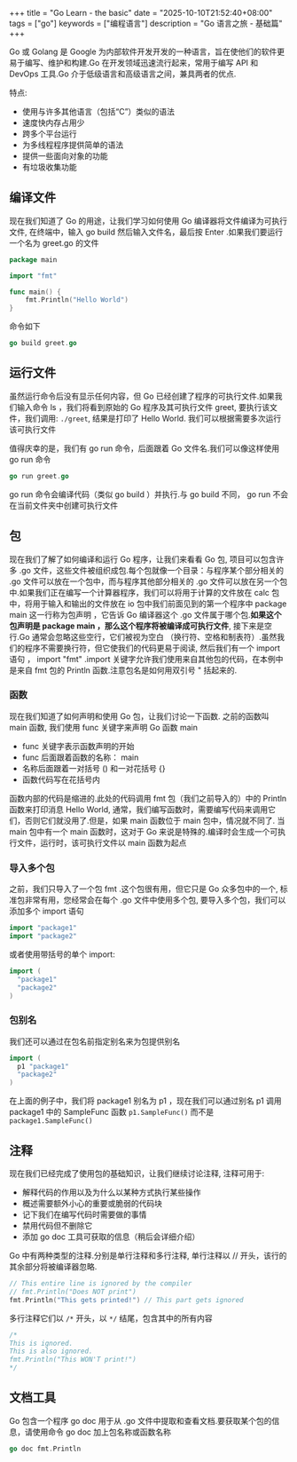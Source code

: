 +++
title = "Go Learn - the basic"
date = "2025-10-10T21:52:40+08:00"
tags = ["go"]
keywords = ["编程语言"]
description = "Go 语言之旅 - 基础篇"
+++

Go 或 Golang 是 Google 为内部软件开发开发的一种语言，旨在使他们的软件更易于编写、维护和构建.Go 在开发领域迅速流行起来，常用于编写 API 和 DevOps 工具.Go 介于低级语言和高级语言之间，兼具两者的优点.

特点:

- 使用与许多其他语言（包括“C”）类似的语法
- 速度快内存占用少
- 跨多个平台运行
- 为多线程程序提供简单的语法
- 提供一些面向对象的功能
- 有垃圾收集功能

## 编译文件

现在我们知道了 Go 的用途，让我们学习如何使用 Go 编译器将文件编译为可执行文件, 在终端中，输入 go
build 然后输入文件名，最后按 Enter .如果我们要运行一个名为 greet.go 的文件

```go
package main

import "fmt"

func main() {
	fmt.Println("Hello World")
}
```

命令如下

```go
go build greet.go
```

## 运行文件

虽然运行命令后没有显示任何内容，但 Go 已经创建了程序的可执行文件.如果我们输入命令 ls ，我们将看到原始的 Go 程序及其可执行文件 greet, 要执行该文件，我们调用:
`./greet`, 结果是打印了 Hello World. 我们可以根据需要多次运行该可执行文件

值得庆幸的是，我们有 go run 命令，后面跟着 Go 文件名.我们可以像这样使用 go
run 命令

```go
go run greet.go
```

go run 命令会编译代码（类似 go build ）并执行.与 go build 不同， go
run 不会在当前文件夹中创建可执行文件

## 包

现在我们了解了如何编译和运行 Go 程序，让我们来看看 Go 包, 项目可以包含许多 .go 文件，这些文件被组织成包.每个包就像一个目录：与程序某个部分相关的 .go 文件可以放在一个包中，而与程序其他部分相关的 .go 文件可以放在另一个包中.如果我们正在编写一个计算器程序，我们可以将用于计算的文件放在 calc 包中，将用于输入和输出的文件放在 io 包中我们前面见到的第一个程序中 package
main 这一行称为包声明 ，它告诉 Go 编译器这个 .go 文件属于哪个包.**如果这个包声明是 package
main ，那么这个程序将被编译成可执行文件**, 接下来是空行.Go 通常会忽略这些空行，它们被视为空白 （换行符、空格和制表符）.虽然我们的程序不需要换行符，但它使我们的代码更易于阅读, 然后我们有一个 import 语句 ， import
"fmt"
.import 关键字允许我们使用来自其他包的代码，在本例中是来自 fmt 包的 Println 函数.注意包名是如何用双引号 " 括起来的.

### 函数

现在我们知道了如何声明和使用 Go 包，让我们讨论一下函数. 之前的函数叫 main 函数, 我们使用 func 关键字来声明 Go 函数 main

- func 关键字表示函数声明的开始
- func 后面跟着函数的名称： main
- 名称后面跟着一对括号 () 和一对花括号 {}
- 函数代码写在花括号内

函数内部的代码是缩进的.此处的代码调用 fmt 包（我们之前导入的）中的 Println 函数来打印消息 Hello
World, 通常，我们编写函数时，需要编写代码来调用它们，否则它们就没用了.但是，如果 main 函数位于 main 包中，情况就不同了. 当 main 包中有一个 main 函数时，这对于 Go 来说是特殊的.编译时会生成一个可执行文件，运行时，该可执行文件以 main 函数为起点

### 导入多个包

之前，我们只导入了一个包 fmt
.这个包很有用，但它只是 Go 众多包中的一个, 标准包非常有用，您经常会在每个 .go 文件中使用多个包, 要导入多个包，我们可以添加多个 import 语句

```go
import "package1"
import "package2"
```

或者使用带括号的单个 import:

```go
import (
  "package1"
  "package2"
)
```

### 包别名

我们还可以通过在包名前指定别名来为包提供别名

```go
import (
  p1 "package1"
  "package2"
)
```

在上面的例子中，我们将 package1 别名为 p1 ，现在我们可以通过别名 p1 调用 package1 中的 SampleFunc 函数
`p1.SampleFunc()` 而不是 `package1.SampleFunc()`

## 注释

现在我们已经完成了使用包的基础知识，让我们继续讨论注释, 注释可用于:

- 解释代码的作用以及为什么以某种方式执行某些操作
- 概述需要额外小心的重要或脆弱的代码块
- 记下我们在编写代码时需要做的事情
- 禁用代码但不删除它
- 添加 go doc 工具可获取的信息（稍后会详细介绍）

Go 中有两种类型的注释.分别是单行注释和多行注释, 单行注释以 // 开头，该行的其余部分将被编译器忽略.

```go
// This entire line is ignored by the compiler
// fmt.Println("Does NOT print")
fmt.Println("This gets printed!") // This part gets ignored
```

多行注释它们以 `/*` 开头，以 `*/` 结尾，包含其中的所有内容

```go
/*
This is ignored.
This is also ignored.
fmt.Println("This WON'T print!")
*/
```

## 文档工具

Go 包含一个程序 go
doc 用于从 .go 文件中提取和查看文档.要获取某个包的信息，请使用命令 go
doc 加上包名称或函数名称

```go
go doc fmt.Println
```

